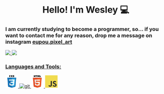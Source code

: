 
<h1 align="center">Hello! I'm Wesley 💻</h1>

<p>
<h3>
I am currently studying to become a programmer, so... if you want to contact me for any reason, drop me a message on instagram <a href="https://www.instagram.com/eupou.pixel_art/">eupou.pixel_art</a>
</h3>
</p>

<div>
  <a href="https://github.com/Eupou">
  <img height="165em" src="https://github-readme-stats.vercel.app/api?username=Eupou&show_icons=true&theme=dracula&include_all_commits=true&count_private=true"/>
  <img height="165em" src="https://github-readme-stats.vercel.app/api/top-langs/?username=Eupou&layout=compact&langs_count=7&theme=dracula"/>
</div>
  
<div>
  <h3 align="left">Languages and Tools:</h3>
  <p align="left"> <a href="https://www.w3schools.com/css/" target="_blank"> <img src="https://raw.githubusercontent.com/devicons/devicon/master/icons/css3/css3-original-wordmark.svg" alt="css3" width="40" height="40"/> </a>
  <a href="https://git-scm.com/" target="_blank"> <img src="https://www.vectorlogo.zone/logos/git-scm/git-scm-icon.svg" alt="git" width="40" height="40"/> </a> 
  <a href="https://www.w3.org/html/" target="_blank"> <img src="https://raw.githubusercontent.com/devicons/devicon/master/icons/html5/html5-original-wordmark.svg" alt="html5" width="40" height="40"/>
  </a> <a href="https://developer.mozilla.org/en-US/docs/Web/JavaScript" target="_blank"> <img                                                                                                                                                                                                                        src="https://raw.githubusercontent.com/devicons/devicon/master/icons/javascript/javascript-original.svg" alt="javascript" width="40" height="40"/> </a>
  </a>
  </p>
</div>
